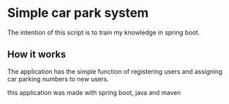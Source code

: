 <h1>Simple car park system</h1>

<p>The intention of this script is to train my knowledge in spring boot.</p>

<h2>How it works</h2>

<p>The application has the simple function of registering users and assigning car parking numbers to new users.</p>

<p> this application was made with spring boot, java and maven </p>

 
